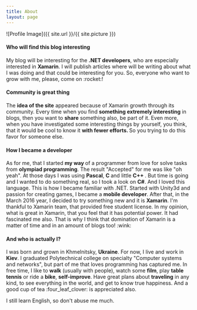 ```yaml
---
title: About
layout: page
---
```

![Profile Image]({{ site.url }}/{{ site.picture }})

<h4>Who will find this blog interesting</h4>
<p class="firstParagraph"> My blog will be interesting for the <strong>.NET developers</strong>, who are especially interested in <strong>Xamarin</strong>. I will publish articles where will be writing about what I was doing and that could be interesting for you. So, everyone who want to grow with me, please, come on :rocket:!</p>

<h4>Community is great thing</h4>
<p class="secondParagraph"> The <strong>idea of the site</strong> appeared because of Xamarin growth through its community. Every time when you find <strong> something extremely interesting</strong> in blogs, then you want to <strong>share</strong> something also, be part of it. Even more, when you have investigated some interesting things by yourself, you think, that it would be cool to know it <strong>with fewer efforts. </strong>  So you trying to do this favor for someone else.</p>

<h4>How I became a developer</h4>
<p class="thirdParagraph"> As for me, that I started <strong> my way </strong> of a programmer from love for solve tasks from <strong>olympiad programming</strong>. The result "Accepted" for me was like "oh yeah". At those days I was using <strong> Pascal</strong>, <strong> C </strong> and little <strong> C++ </strong>. But time is going and I wanted to do something real, so I took a look on <strong>C#</strong>. And I loved this language. This is how I became familiar with .NET. Started with Unity3d and passion for creating games, I became a <strong>mobile developer</strong>. After that, in the March 2016 year, I decided to try something new and it is <strong>Xamarin</strong>. I'm thankful to Xamarin team, that provided free student license.
In my opinion, what is great in Xamarin, that you feel that it has potential power. It had fascinated me also. That is why I think that domination of Xamarin  is a matter of time and in an amount of blogs too! :wink:</p>

<h4>And who is actually I?</h4>
<p class="forthParagraph">I was born and grown in Khmelnitsky, <strong>Ukraine</strong>. For now, I live and work in <strong>Kiev</strong>. I graduated Polytechnical college on specialty "Computer systems and networks", but part of me that loves programming has captured me.  
In free time, I like to <strong>walk</strong> (usually with people), watch some <strong>film</strong>, play <strong>table tennis</strong> or ride a <strong>bike</strong>, <strong>self-improve</strong>. Have great plans about <strong>traveling</strong> in any kind, to see everything in the world, and get to know true happiness. And a good cup of tea :four_leaf_clover: is appreciated also. </p>

<p class="fifthParagraph">I still learn English, so don't abuse me much.</p>
